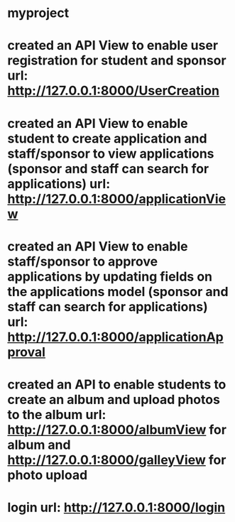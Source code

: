 # myproject

# created an API View to enable user registration for student and sponsor url: http://127.0.0.1:8000/UserCreation

# created an API View to enable student to create application and staff/sponsor to view applications (sponsor and staff can search for applications) url: http://127.0.0.1:8000/applicationView

# created an API View to enable  staff/sponsor to approve applications by updating fields on the applications model (sponsor and staff can search for applications) url: http://127.0.0.1:8000/applicationApproval

# created an API to enable students to create an album and upload photos to the album url: http://127.0.0.1:8000/albumView  for album and http://127.0.0.1:8000/galleyView for photo upload 

# login url: http://127.0.0.1:8000/login
